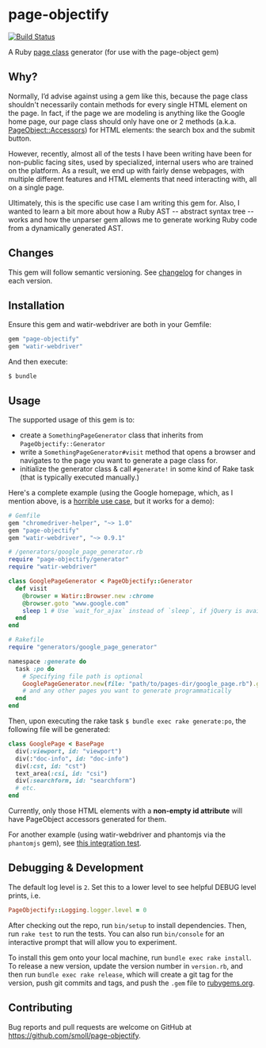 # page-objectify

[![Build Status](https://travis-ci.org/smoll/page-objectify.svg)](https://travis-ci.org/smoll/page-objectify)

A Ruby [page class](https://github.com/cheezy/page-object/wiki/Get-me-started-right-now!#describe-your-page) generator (for use with the page-object gem)

## Why?

Normally, I’d advise against using a gem like this, because the page class shouldn't necessarily contain methods for every single HTML element on the page. In fact, if the page we are modeling is anything like the Google home page, our page class should only have one or 2 methods (a.k.a. [PageObject::Accessors](http://www.rubydoc.info/github/cheezy/page-object/PageObject/Accessors)) for HTML elements: the search box and the submit button.

However, recently, almost all of the tests I have been writing have been for non-public facing sites, used by specialized, internal users who are trained on the platform. As a result, we end up with fairly dense webpages, with multiple different features and HTML elements that need interacting with, all on a single page.

Ultimately, this is the specific use case I am writing this gem for. Also, I wanted to learn a bit more about how a Ruby AST -- abstract syntax tree -- works and how the unparser gem allows me to generate working Ruby code from a dynamically generated AST.

## Changes

This gem will follow semantic versioning. See [changelog](./CHANGELOG.md) for changes in each version.

## Installation

Ensure this gem and watir-webdriver are both in your Gemfile:

```ruby
gem "page-objectify"
gem "watir-webdriver"
```

And then execute:

    $ bundle

## Usage

The supported usage of this gem is to:
* create a `SomethingPageGenerator` class that inherits from `PageObjectify::Generator`
* write a `SomethingPageGenerator#visit` method that opens a browser and navigates to the page you want to generate a page class for.
* initialize the generator class & call `#generate!` in some kind of Rake task (that is typically executed manually.)

Here's a complete example (using the Google homepage, which, as I mention above, is a [horrible use case](#why), but it works for a demo):

```ruby
# Gemfile
gem "chromedriver-helper", "~> 1.0"
gem "page-objectify"
gem "watir-webdriver", "~> 0.9.1"
```

```ruby
# /generators/google_page_generator.rb
require "page-objectify/generator"
require "watir-webdriver"

class GooglePageGenerator < PageObjectify::Generator
  def visit
    @browser = Watir::Browser.new :chrome
    @browser.goto "www.google.com"
    sleep 1 # Use `wait_for_ajax` instead of `sleep`, if jQuery is available on the page!
  end
end
```

```ruby
# Rakefile
require "generators/google_page_generator"

namespace :generate do
  task :po do
    # Specifying file path is optional
    GooglePageGenerator.new(file: "path/to/pages-dir/google_page.rb").generate!
    # and any other pages you want to generate programmatically
  end
end
```

Then, upon executing the rake task `$ bundle exec rake generate:po`, the following file will be generated:

```ruby
class GooglePage < BasePage
  div(:viewport, id: "viewport")
  div(:"doc-info", id: "doc-info")
  div(:cst, id: "cst")
  text_area(:csi, id: "csi")
  div(:searchform, id: "searchform")
  # etc.
end
```

Currently, only those HTML elements with a **non-empty id attribute** will have PageObject accessors generated for them.

For another example (using watir-webdriver and phantomjs via the `phantomjs` gem), see [this integration test](features/generator.feature).

## Debugging & Development

The default log level is `2`. Set this to a lower level to see helpful DEBUG level prints, i.e.

```ruby
PageObjectify::Logging.logger.level = 0
```

After checking out the repo, run `bin/setup` to install dependencies. Then, run `rake test` to run the tests. You can also run `bin/console` for an interactive prompt that will allow you to experiment.

To install this gem onto your local machine, run `bundle exec rake install`. To release a new version, update the version number in `version.rb`, and then run `bundle exec rake release`, which will create a git tag for the version, push git commits and tags, and push the `.gem` file to [rubygems.org](https://rubygems.org).

## Contributing

Bug reports and pull requests are welcome on GitHub at https://github.com/smoll/page-objectify.

